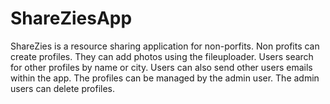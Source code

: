 # ShareZiesApp
ShareZies is a resource sharing application for non-porfits. 
Non profits can create profiles. They can add photos using the fileuploader.
Users search for other profiles by name or city.
Users can also send other users emails within the app.
The profiles can be managed by the admin user.
The admin users can delete profiles.
